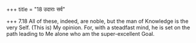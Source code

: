+++
title = "18 उदाराः सर्व"

+++
7.18 All of these, indeed, are noble, but the man of Knowledge is the
very Self. (This is) My opinion. For, with a steadfast mind, he is set
on the path leading to Me alone who am the super-excellent Goal.
